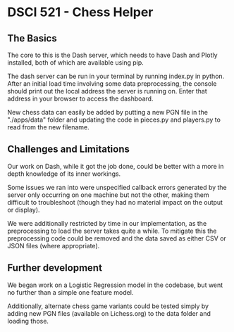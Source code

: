 # DSCI 521 - Chess Helper
## The Basics
The core to this is the Dash server, which needs to have Dash and Plotly installed, both of which are available using pip. 

The dash server can be run in your terminal by running index.py in python. After an initial load time involving some data preprocessing, the console should print out the local address the server is running on. Enter that address in your browser to access the dashboard. 

New chess data can easily be added by putting a new PGN file in the "./apps/data" folder and updating the code in pieces.py and players.py to read from the new filename. 

## Challenges and Limitations
Our work on Dash, while it got the job done, could be better with a more in depth knowledge of its inner workings. 

Some issues we ran into were unspecified callback errors generated by the server only occurring on one machine but not the other, making them difficult to troubleshoot (though they had no material impact on the output or display).

We were additionally restricted by time in our implementation, as the preprocessing to load the server takes quite a while. To mitigate this the preprocessing code could be removed and the data saved as either CSV or JSON files (where appropriate). 

## Further development
We began work on a Logistic Regression model in the codebase, but went no further than a simple one feature model. 

Additionally, alternate chess game variants could be tested simply by adding new PGN files (available on Lichess.org) to the data folder and loading those. 
